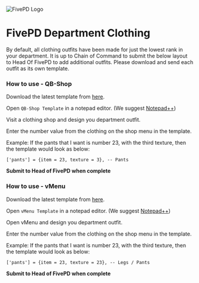 
![FivePD Logo](https://camo.githubusercontent.com/bc7efab3226da6c8e30e60382d2587b636aec8309d47aceba0a9d9c33ceab082/68747470733a2f2f692e696d6775722e636f6d2f4b6f73584437592e706e67)
# FivePD Department Clothing

By default, all clothing outfits have been made for just the lowest rank in your department. It is up to Chain of Command  to submit the below layout to Head Of FivePD to add additional outfits. Please download and send each outfit as its own template.
### How to use - QB-Shop
Download the latest template from [here](https://github.com/Sublime-Gaming/Department-Clothing/releases/latest).

Open ``QB-Shop Template`` in a notepad editor. (We suggest [Notepad++](https://notepad-plus-plus.org/downloads/))

Visit a clothing shop and design you department outfit.

Enter the number value from the clothing on the shop menu in the template.

Example:
If the pants that I want is number 23, with the third texture, then the template would look as below:

`['pants'] = {item = 23, texture = 3}, -- Pants`

**Submit to Head of FivePD when complete**

### How to use - vMenu
Download the latest template from [here](https://github.com/Sublime-Gaming/Department-Clothing/releases/latest).

Open ``vMenu Template`` in a notepad editor. (We suggest [Notepad++](https://notepad-plus-plus.org/downloads/))

Open vMenu and design you department outfit.

Enter the number value from the clothing on the shop menu in the template.

Example:
If the pants that I want is number 23, with the third texture, then the template would look as below:

`['pants'] = {item = 23, texture = 23}, -- Legs / Pants`

**Submit to Head of FivePD when complete**